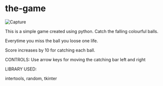 # the-game
![Capture](https://user-images.githubusercontent.com/84262839/149616063-894e53f1-4a55-4f27-b69d-b41ead67dd10.PNG)

This is a simple game created using python.
Catch the falling colourful balls.

Everytime you miss the ball you loose one life.

Score increases by 10 for catching each ball.

CONTROLS: 
Use arrow keys for moving the catching bar left and right 

LIBRARY USED:

intertools, random, tkinter


